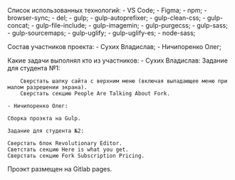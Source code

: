 Список использованных технологий:
    - VS Code;
    - Figma;
    - npm;
    - browser-sync;
    - del;
    - gulp;
    - gulp-autoprefixer;
    - gulp-clean-css;
    - gulp-concat;
    - gulp-file-include;
    - gulp-imagemin;
    - gulp-purgecss;
    - gulp-sass;
    - gulp-sourcemaps;
    - gulp-uglify;
    - gulp-uglify-es;
    - node-sass;

Состав участников проекта:
    - Сухих Владислав;
    - Ничипоренко Олег;

Какие задачи выполнял кто из участников:
    - Сухих Владислав:
        Задание для студента №1:

        Сверстать шапку сайта с верхним меню (включая выпадающее меню при малом разрешении экрана).
        Сверстать секцию People Are Talking About Fork.

    - Ничипоренко Олег:

    Сборка проэкта на Gulp.

    Задание для студента №2:

    Сверстать блок Revolutionary Editor.
    Светстать секцию Here is what you get.
    Сверстать секцию Fork Subscription Pricing.

Проэкт размещен на Gitlab pages.